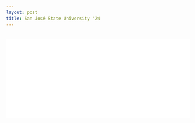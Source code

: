 ```yaml
---
layout: post
title: San José State University '24
---
```

<br>
<picture>
  <source media="(prefers-color-scheme: dark)"  srcset="sjsu-24.png">
  <source media="(prefers-color-scheme: light)"  srcset="sjsu-24-light.png">
  <img alt="abstract" src="sjsu-24.png">
</picture>
<br>
